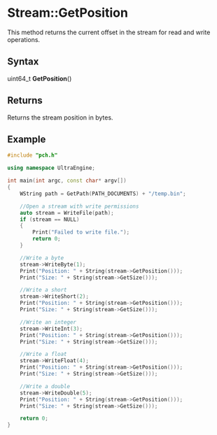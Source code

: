 # Stream::GetPosition #
This method returns the current offset in the stream for read and write operations.

## Syntax ##
uint64_t **GetPosition**()

## Returns ##
Returns the stream position in bytes.

## Example
```c++
#include "pch.h"

using namespace UltraEngine;

int main(int argc, const char* argv[])
{
	WString path = GetPath(PATH_DOCUMENTS) + "/temp.bin";

	//Open a stream with write permissions
	auto stream = WriteFile(path);
	if (stream == NULL)
	{
		Print("Failed to write file.");
		return 0;
	}

	//Write a byte
	stream->WriteByte(1);
	Print("Position: " + String(stream->GetPosition()));
	Print("Size: " + String(stream->GetSize()));

	//Write a short
	stream->WriteShort(2);
	Print("Position: " + String(stream->GetPosition()));
	Print("Size: " + String(stream->GetSize()));

	//Write an integer
	stream->WriteInt(3);
	Print("Position: " + String(stream->GetPosition()));
	Print("Size: " + String(stream->GetSize()));

	//Write a float
	stream->WriteFloat(4);
	Print("Position: " + String(stream->GetPosition()));
	Print("Size: " + String(stream->GetSize()));

	//Write a double
	stream->WriteDouble(5);
	Print("Position: " + String(stream->GetPosition()));
	Print("Size: " + String(stream->GetSize()));

	return 0;
}
```
